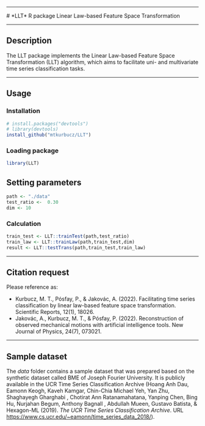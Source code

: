 <hr>
# *LLT* R package
Linear Law-based Feature Space Transformation
<hr>

## Description
The LLT package implements the Linear Law-based Feature Space Transformation (LLT) algorithm, which aims to facilitate uni- and multivariate time series classification tasks.

<hr>

## Usage

### Installation
```R
# install.packages("devtools")
# library(devtools)
install_github("mtkurbucz/LLT")
```

### Loading package
```R
library(LLT)
```

## Setting parameters
```R
path <- "./data"
test_ratio <-  0.30
dim <- 10
```

### Calculation
```R
train_test <- LLT::trainTest(path,test_ratio)
train_law <- LLT::trainLaw(path,train_test,dim)
result <- LLT::testTrans(path,train_test,train_law)
```

<hr>

## Citation request

Please reference as:
<ul>
  <li>Kurbucz, M. T., Pósfay, P., & Jakovác, A. (2022). Facilitating time series classification by linear law-based feature space transformation. Scientific Reports, 12(1), 18026.</li>
  <li>Jakovác, A., Kurbucz, M. T., & Pósfay, P. (2022). Reconstruction of observed mechanical motions with artificial intelligence tools. New Journal of Physics, 24(7), 073021.</li>
</ul>

<hr>

## Sample dataset

The *data* folder contains a sample dataset that was prepared based on the synthetic dataset called BME of Joseph Fourier University. It is publicly available in the UCR Time Series Classification Archive (Hoang Anh Dau, Eamonn Keogh, Kaveh Kamgar, Chin-Chia Michael Yeh, Yan Zhu, Shaghayegh Gharghabi , Chotirat Ann Ratanamahatana, Yanping Chen, Bing Hu, Nurjahan Begum, Anthony Bagnall , Abdullah Mueen, Gustavo Batista, & Hexagon-ML (2019). *The UCR Time Series Classification Archive*. URL https://www.cs.ucr.edu/~eamonn/time_series_data_2018/).
